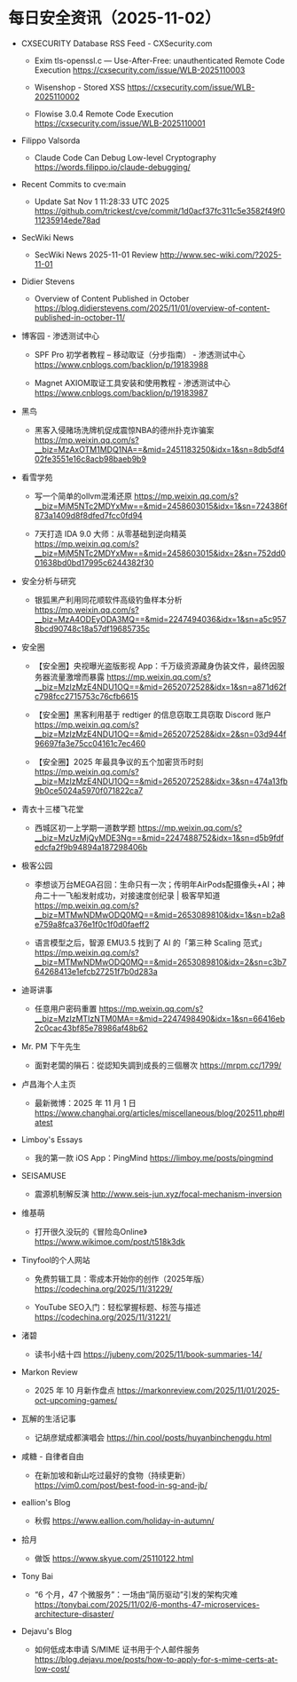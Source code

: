 # 每日安全资讯（2025-11-02）

- CXSECURITY Database RSS Feed - CXSecurity.com
  - Exim tls-openssl.c — Use-After-Free: unauthenticated Remote Code Execution
https://cxsecurity.com/issue/WLB-2025110003

  - Wisenshop - Stored XSS
https://cxsecurity.com/issue/WLB-2025110002

  - Flowise 3.0.4 Remote Code Execution
https://cxsecurity.com/issue/WLB-2025110001

- Filippo Valsorda
  - Claude Code Can Debug Low-level Cryptography
https://words.filippo.io/claude-debugging/

- Recent Commits to cve:main
  - Update Sat Nov  1 11:28:33 UTC 2025
https://github.com/trickest/cve/commit/1d0acf37fc311c5e3582f49f011235914ede78ad

- SecWiki News
  - SecWiki News 2025-11-01 Review
http://www.sec-wiki.com/?2025-11-01

- Didier Stevens
  - Overview of Content Published in October
https://blog.didierstevens.com/2025/11/01/overview-of-content-published-in-october-11/

- 博客园 - 渗透测试中心
  - SPF Pro 初学者教程 – 移动取证（分步指南） - 渗透测试中心
https://www.cnblogs.com/backlion/p/19183988

  - Magnet AXIOM取证工具安装和使用教程 - 渗透测试中心
https://www.cnblogs.com/backlion/p/19183987

- 黑鸟
  - 黑客入侵赌场洗牌机促成震惊NBA的德州扑克诈骗案
https://mp.weixin.qq.com/s?__biz=MzAxOTM1MDQ1NA==&mid=2451183250&idx=1&sn=8db5df402fe3551e16c8acb98baeb9b9

- 看雪学苑
  - 写一个简单的ollvm混淆还原
https://mp.weixin.qq.com/s?__biz=MjM5NTc2MDYxMw==&mid=2458603015&idx=1&sn=724386f873a1409d8f8dfed7fcc0fd94

  - 7天打造 IDA 9.0 大师：从零基础到逆向精英
https://mp.weixin.qq.com/s?__biz=MjM5NTc2MDYxMw==&mid=2458603015&idx=2&sn=752dd001638bd0bd17995c6244382f30

- 安全分析与研究
  - 银狐黑产利用同花顺软件高级钓鱼样本分析
https://mp.weixin.qq.com/s?__biz=MzA4ODEyODA3MQ==&mid=2247494036&idx=1&sn=a5c9578bcd90748c18a57df19685735c

- 安全圈
  - 【安全圈】央视曝光盗版影视 App：千万级资源藏身伪装文件，最终因服务器流量激增而暴露
https://mp.weixin.qq.com/s?__biz=MzIzMzE4NDU1OQ==&mid=2652072528&idx=1&sn=a871d62fc798fcc2715753c76cfb6615

  - 【安全圈】黑客利用基于 redtiger 的信息窃取工具窃取 Discord 账户
https://mp.weixin.qq.com/s?__biz=MzIzMzE4NDU1OQ==&mid=2652072528&idx=2&sn=03d944f96697fa3e75cc04161c7ec460

  - 【安全圈】2025 年最具争议的五个加密货币时刻
https://mp.weixin.qq.com/s?__biz=MzIzMzE4NDU1OQ==&mid=2652072528&idx=3&sn=474a13fb9b0ce5024a5970f071822ca7

- 青衣十三楼飞花堂
  - 西城区初一上学期一道数学题
https://mp.weixin.qq.com/s?__biz=MzUzMjQyMDE3Ng==&mid=2247488752&idx=1&sn=d5b9fdfedcfa2f9b94894a187298406b

- 极客公园
  - 李想谈万台MEGA召回：生命只有一次；传明年AirPods配摄像头+AI；神舟二十一飞船发射成功，对接速度创纪录 | 极客早知道
https://mp.weixin.qq.com/s?__biz=MTMwNDMwODQ0MQ==&mid=2653089810&idx=1&sn=b2a8e759a8fca376e1f0c1f0d0faeff2

  - 语言模型之后，智源 EMU3.5 找到了 AI 的「第三种 Scaling 范式」
https://mp.weixin.qq.com/s?__biz=MTMwNDMwODQ0MQ==&mid=2653089810&idx=2&sn=c3b764268413e1efcb27251f7b0d283a

- 迪哥讲事
  - 任意用户密码重置
https://mp.weixin.qq.com/s?__biz=MzIzMTIzNTM0MA==&mid=2247498490&idx=1&sn=66416eb2c0cac43bf85e78986af48b62

- Mr. PM 下午先生
  - 面對老闆的隕石：從認知失調到成長的三個層次
https://mrpm.cc/1799/

- 卢昌海个人主页
  - 最新微博：2025 年 11 月 1 日
https://www.changhai.org/articles/miscellaneous/blog/202511.php#latest

- Limboy's Essays
  - 我的第一款 iOS App：PingMind
https://limboy.me/posts/pingmind

- SEISAMUSE
  - 震源机制解反演
http://www.seis-jun.xyz/focal-mechanism-inversion

- 维基萌
  - 打开很久没玩的《冒险岛Online》
https://www.wikimoe.com/post/t518k3dk

- Tinyfool的个人网站
  - 免费剪辑工具：零成本开始你的创作（2025年版）
https://codechina.org/2025/11/31229/

  - YouTube SEO入门：轻松掌握标题、标签与描述
https://codechina.org/2025/11/31221/

- 渚碧
  - 读书小结十四
https://jubeny.com/2025/11/book-summaries-14/

- Markon Review
  - 2025 年 10 月新作盘点
https://markonreview.com/2025/11/01/2025-oct-upcoming-games/

- 瓦解的生活记事
  - 记胡彦斌成都演唱会
https://hin.cool/posts/huyanbinchengdu.html

- 咸糖 - 自律者自由
  - 在新加坡和新山吃过最好的食物（持续更新）
https://vim0.com/post/best-food-in-sg-and-jb/

- eallion's Blog
  - 秋假
https://www.eallion.com/holiday-in-autumn/

- 拾月
  - 做饭
https://www.skyue.com/25110122.html

- Tony Bai
  - “6 个月，47 个微服务”：一场由“简历驱动”引发的架构灾难
https://tonybai.com/2025/11/02/6-months-47-microservices-architecture-disaster/

- Dejavu's Blog
  - 如何低成本申请 S/MIME 证书用于个人邮件服务
https://blog.dejavu.moe/posts/how-to-apply-for-s-mime-certs-at-low-cost/

